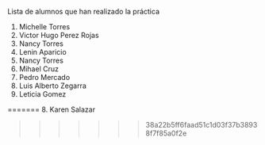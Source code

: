 ﻿Lista de alumnos que han realizado la práctica
1. Michelle Torres
1. Victor Hugo Perez Rojas
1. Nancy Torres
1. Lenin Aparicio
1. Nancy Torres
5. Mihael Cruz
6. Pedro Mercado
7. Luis Alberto Zegarra
8. Leticia Gomez

=======
8. Karen Salazar
>>>>>>> 38a22b5ff6faad51c1d03f37b38938f7f85a0f2e
